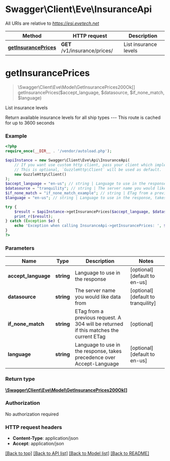 # Swagger\Client\Eve\InsuranceApi

All URIs are relative to *https://esi.evetech.net*

Method | HTTP request | Description
------------- | ------------- | -------------
[**getInsurancePrices**](InsuranceApi.md#getInsurancePrices) | **GET** /v1/insurance/prices/ | List insurance levels


# **getInsurancePrices**
> \Swagger\Client\Eve\Model\GetInsurancePrices200Ok[] getInsurancePrices($accept_language, $datasource, $if_none_match, $language)

List insurance levels

Return available insurance levels for all ship types  ---  This route is cached for up to 3600 seconds

### Example
```php
<?php
require_once(__DIR__ . '/vendor/autoload.php');

$apiInstance = new Swagger\Client\Eve\Api\InsuranceApi(
    // If you want use custom http client, pass your client which implements `GuzzleHttp\ClientInterface`.
    // This is optional, `GuzzleHttp\Client` will be used as default.
    new GuzzleHttp\Client()
);
$accept_language = "en-us"; // string | Language to use in the response
$datasource = "tranquility"; // string | The server name you would like data from
$if_none_match = "if_none_match_example"; // string | ETag from a previous request. A 304 will be returned if this matches the current ETag
$language = "en-us"; // string | Language to use in the response, takes precedence over Accept-Language

try {
    $result = $apiInstance->getInsurancePrices($accept_language, $datasource, $if_none_match, $language);
    print_r($result);
} catch (Exception $e) {
    echo 'Exception when calling InsuranceApi->getInsurancePrices: ', $e->getMessage(), PHP_EOL;
}
?>
```

### Parameters

Name | Type | Description  | Notes
------------- | ------------- | ------------- | -------------
 **accept_language** | **string**| Language to use in the response | [optional] [default to en-us]
 **datasource** | **string**| The server name you would like data from | [optional] [default to tranquility]
 **if_none_match** | **string**| ETag from a previous request. A 304 will be returned if this matches the current ETag | [optional]
 **language** | **string**| Language to use in the response, takes precedence over Accept-Language | [optional] [default to en-us]

### Return type

[**\Swagger\Client\Eve\Model\GetInsurancePrices200Ok[]**](../Model/GetInsurancePrices200Ok.md)

### Authorization

No authorization required

### HTTP request headers

 - **Content-Type**: application/json
 - **Accept**: application/json

[[Back to top]](#) [[Back to API list]](../../README.md#documentation-for-api-endpoints) [[Back to Model list]](../../README.md#documentation-for-models) [[Back to README]](../../README.md)

